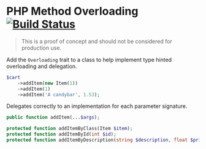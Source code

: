 PHP Method Overloading [![Build Status](https://travis-ci.org/craig-davis/php-method-overloading.svg?branch=master)](https://travis-ci.org/craig-davis/php-method-overloading)
================================================================================

> This is a proof of concept and should not be considered for production use.

Add the `Overloading` trait to a class to help implement type hinted overloading and delegation.

```php
$cart
    ->addItem(new Item(1))
    ->addItem(1)
    ->addItem('A candybar', 1.53);
```

Delegates correctly to an implementation for each parameter signature.

```php
public function addItem(...$args);

protected function addItemByClass(Item $item);
protected function addItemById(int $id);
protected function addItemByDescription(string $description, float $price);
```

